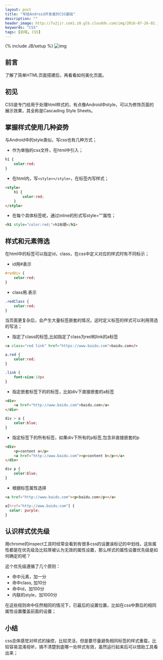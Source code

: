 ```yaml
---
layout: post
title: "写给Android开发者的CSS基础"
description: ""
header_image: http://7u2jir.com1.z0.glb.clouddn.com/img/2016-07-26-02.jpg
keywords: "CSS"
tags: [前端, CSS]
---
```

{% include JB/setup %}
![img](http://7u2jir.com1.z0.glb.clouddn.com/img/2016-07-26-02.jpg)

## 前言
了解了简单HTML页面搭建后，再看看如何美化页面。

## 初见
CSS是专门给用于处理html样式的，有点像Android中style，可以为修饰页面的展示效果，其全称是Cascading Style Sheets。
## 掌握样式使用几种姿势
与Android中的style类似，写css也有几种方式；

* 作为单独的css文件，在html中引入；

```css
h1 {
	color:red;
}
```
* 在html内，写`<style></style>`，在标签内写样式；

```html
<style>
	h1 {
		color:red;
	}
</style>
```
* 在每个具体标签呢，通过inline的形式写style=""属性；

```html
<h1 style="color:red;">h1标题</h1>
```

## 样式和元素筛选
在html中的标签可以指定id，class，在css中定义对应的样式时有不同标示；

* id用#表示

```css
#redDiv {
	color:red;
}
```
* class用.表示

```css
.redClass {
	color:red;
}
```

当页面更复杂后，会产生大量标签嵌套的情况，这时定义标签的样式可以利用筛选的写法；

* 指定了class的标签,比如指定了class为red和link的a标签

```html
<a class="red link" href="https://www.baidu.com">baidu.com</>
```

```css
a.red {
	color:red;
}

.link {
	font-size:10px
}
```

* 指定嵌套标签下的的标签，比如div下直接嵌套的a标签

```html
<div>
	<a href="http://www.baidu.com">baidu.com</a>
</div>
```

```css
div > a {
	color:blue;
}
```
* 指定标签下的所有标签，如果div下所有的p标签,包含非直接嵌套的p

```html
<div>
    <p>content a</p>
    <a href="http://www.baidu.com"><p>content b</p></a>
</div>
```
```css
div p {
	color:blue;
}
```

* 根据标签属性选择

```html
<a href="http://www.baidu.com"><p>baidu.com</p></a>

```
```css
a[href="http://www.baidu.com"] {
  color: purple;
}
```

## 认识样式优先级
用chrome的inspect工具时经常会看到有很多css的设置诶标记的中划线，这些属性都是在优先级及比较厚被认为无效的属性设置，那么样式的属性设置优先级是如何确定的呢？

这个优先级遵循了几个原则：

* 命中元素，加一分
* 命中class, 加10分
* 命中id，加100分
* 内联的style，加1000分

在这些规则命中任然相同的情况下，已最后的设置位置，比如在css中靠后的相同属性设置覆盖前面的设置；

## 小结
css总体感觉对样式的操控，比较灵活，但是要尽量避免相同标签的样式重载，比较容易混淆视听，搞不清楚到底哪一处样式有效，虽然运行起来后可以借助工具看出来；
